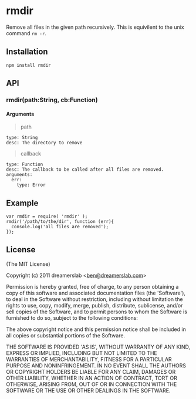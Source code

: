 # rmdir

Remove all files in the given path recursively. This is equivilent to the unix command `rm -r`.

## Installation

    npm install rmdir

## API

### rmdir(path:String, cb:Function)

#### Arguments

> path

    type: String
    desc: The directory to remove

> callback

    type: Function
    desc: The callback to be called after all files are removed.
    arguments:
      err:
        type: Error

## Example

    var rmdir = require( 'rmdir' );
    rmdir('/path/to/the/dir', function (err){
      console.log('all files are removed');
    });

## License

(The MIT License)

Copyright (c) 2011 dreamerslab &lt;ben@dreamerslab.com&gt;

Permission is hereby granted, free of charge, to any person obtaining
a copy of this software and associated documentation files (the
'Software'), to deal in the Software without restriction, including
without limitation the rights to use, copy, modify, merge, publish,
distribute, sublicense, and/or sell copies of the Software, and to
permit persons to whom the Software is furnished to do so, subject to
the following conditions:

The above copyright notice and this permission notice shall be
included in all copies or substantial portions of the Software.

THE SOFTWARE IS PROVIDED 'AS IS', WITHOUT WARRANTY OF ANY KIND,
EXPRESS OR IMPLIED, INCLUDING BUT NOT LIMITED TO THE WARRANTIES OF
MERCHANTABILITY, FITNESS FOR A PARTICULAR PURPOSE AND NONINFRINGEMENT.
IN NO EVENT SHALL THE AUTHORS OR COPYRIGHT HOLDERS BE LIABLE FOR ANY
CLAIM, DAMAGES OR OTHER LIABILITY, WHETHER IN AN ACTION OF CONTRACT,
TORT OR OTHERWISE, ARISING FROM, OUT OF OR IN CONNECTION WITH THE
SOFTWARE OR THE USE OR OTHER DEALINGS IN THE SOFTWARE.
